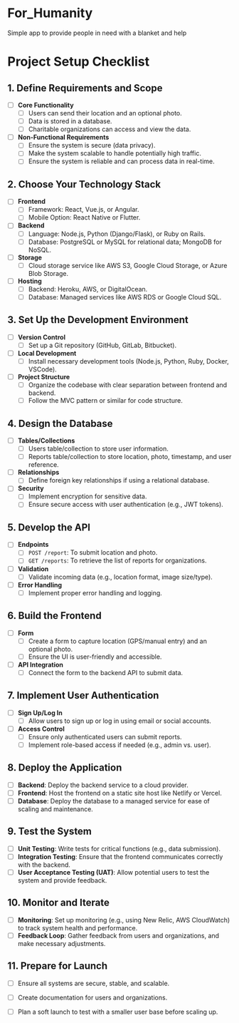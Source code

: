 # For_Humanity
Simple app to provide people in need with a blanket and help

# Project Setup Checklist

## 1. Define Requirements and Scope
- [ ] **Core Functionality**
  - [ ] Users can send their location and an optional photo.
  - [ ] Data is stored in a database.
  - [ ] Charitable organizations can access and view the data.
- [ ] **Non-Functional Requirements**
  - [ ] Ensure the system is secure (data privacy).
  - [ ] Make the system scalable to handle potentially high traffic.
  - [ ] Ensure the system is reliable and can process data in real-time.

## 2. Choose Your Technology Stack
- [ ] **Frontend**
  - [ ] Framework: React, Vue.js, or Angular.
  - [ ] Mobile Option: React Native or Flutter.
- [ ] **Backend**
  - [ ] Language: Node.js, Python (Django/Flask), or Ruby on Rails.
  - [ ] Database: PostgreSQL or MySQL for relational data; MongoDB for NoSQL.
- [ ] **Storage**
  - [ ] Cloud storage service like AWS S3, Google Cloud Storage, or Azure Blob Storage.
- [ ] **Hosting**
  - [ ] Backend: Heroku, AWS, or DigitalOcean.
  - [ ] Database: Managed services like AWS RDS or Google Cloud SQL.

## 3. Set Up the Development Environment
- [ ] **Version Control**
  - [ ] Set up a Git repository (GitHub, GitLab, Bitbucket).
- [ ] **Local Development**
  - [ ] Install necessary development tools (Node.js, Python, Ruby, Docker, VSCode).
- [ ] **Project Structure**
  - [ ] Organize the codebase with clear separation between frontend and backend.
  - [ ] Follow the MVC pattern or similar for code structure.

## 4. Design the Database
- [ ] **Tables/Collections**
  - [ ] Users table/collection to store user information.
  - [ ] Reports table/collection to store location, photo, timestamp, and user reference.
- [ ] **Relationships**
  - [ ] Define foreign key relationships if using a relational database.
- [ ] **Security**
  - [ ] Implement encryption for sensitive data.
  - [ ] Ensure secure access with user authentication (e.g., JWT tokens).

## 5. Develop the API
- [ ] **Endpoints**
  - [ ] `POST /report`: To submit location and photo.
  - [ ] `GET /reports`: To retrieve the list of reports for organizations.
- [ ] **Validation**
  - [ ] Validate incoming data (e.g., location format, image size/type).
- [ ] **Error Handling**
  - [ ] Implement proper error handling and logging.

## 6. Build the Frontend
- [ ] **Form**
  - [ ] Create a form to capture location (GPS/manual entry) and an optional photo.
  - [ ] Ensure the UI is user-friendly and accessible.
- [ ] **API Integration**
  - [ ] Connect the form to the backend API to submit data.

## 7. Implement User Authentication
- [ ] **Sign Up/Log In**
  - [ ] Allow users to sign up or log in using email or social accounts.
- [ ] **Access Control**
  - [ ] Ensure only authenticated users can submit reports.
  - [ ] Implement role-based access if needed (e.g., admin vs. user).

## 8. Deploy the Application
- [ ] **Backend**: Deploy the backend service to a cloud provider.
- [ ] **Frontend**: Host the frontend on a static site host like Netlify or Vercel.
- [ ] **Database**: Deploy the database to a managed service for ease of scaling and maintenance.

## 9. Test the System
- [ ] **Unit Testing**: Write tests for critical functions (e.g., data submission).
- [ ] **Integration Testing**: Ensure that the frontend communicates correctly with the backend.
- [ ] **User Acceptance Testing (UAT)**: Allow potential users to test the system and provide feedback.

## 10. Monitor and Iterate
- [ ] **Monitoring**: Set up monitoring (e.g., using New Relic, AWS CloudWatch) to track system health and performance.
- [ ] **Feedback Loop**: Gather feedback from users and organizations, and make necessary adjustments.

## 11. Prepare for Launch
- [ ] Ensure all systems are secure, stable, and scalable.
- [ ] Create documentation for users and organizations.
- [ ] Plan a soft launch to test with a smaller user base before scaling up.

